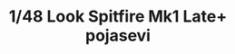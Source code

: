 ---
layout: product
title: "1/48 Look Spitfire Mk1 Late+ pojasevi"
price: "850" 
desc: "Eduard Brassin"
img_path: "/assets/img/644064.webp"
brand: "N/A"
available: true
special_offer: false
new: true
soon: false
cat: "010000"
subcat: "010400"
subsubcat: "0N/A"
sifra: "644064"
popular: false
---